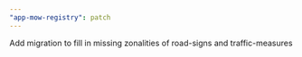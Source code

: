 ```yaml
---
"app-mow-registry": patch
---
```


Add migration to fill in missing zonalities of road-signs and traffic-measures
